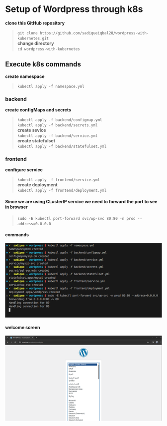 # Setup of Wordpress through k8s
**clone this GitHub repository** <br/>
> `git clone https://github.com/sadiqueiqbal28/wordpress-with-kubernetes.git` <br/>
**change directory** <br/>
> `cd wordpress-with-kubernetes` <br/>
## Execute k8s commands <br/>
**create namespace** <br/>
> `kubectl apply -f namespace.yml` <br/>
### backend <br/>
**create configMaps and secrets** <br/>
> `kubectl apply -f backend/configmap.yml`  <br/>
> `kubectl apply -f backend/secrets.yml` <br/>
**create sevice** <br/>
> `kubectl apply -f backend/service.yml` <br/>
**create statefulset** <br/>
> `kubectl apply -f backend/statefulset.yml` <br/>
### frontend <br/>
**configure service** <br/>
> `kubectl apply -f frontend/service.yml` <br/>
**create deployment** <br/>
> `kubectl apply -f frontend/deployment.yml` <br/>
#### Since we are using CLusterIP service we need to forward the port to see in browser <br/>
> `sudo -E kubectl port-forward svc/wp-svc 80:80 -n prod --address=0.0.0.0` <br/>
#### commands <br/>
![Screenshot of commands](https://github.com/sadiqueiqbal28/wordpress-with-kubernetes/blob/main/images/commands.png) <br/>
#### welcome screen <br/>
![Screenshot of welcome screen](https://github.com/sadiqueiqbal28/wordpress-with-kubernetes/blob/main/images/welcome-wordpress.png) <br/>